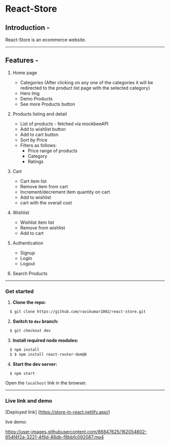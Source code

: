 # React-Store

## Introduction -

React-Store is an ecommerce website.

---
 ## Features -

1. Home page

   - Categories (After clicking on any one of the categories it will be redirected to the product list page with the selected category)
   - Hero Img
   - Demo Products
   - See more Products button

2. Products listing and detail

   - List of products - fetched via mockbeeAPI
   - Add to wishlist button
   - Add to cart button
   - Sort by Price
   - Filters as follows:
     - Price range of products
     - Category
     - Ratings

3. Cart

   - Cart item list
   - Remove item from cart
   - Increment/decrement item quantity on cart
   - Add to wishlist
   - cart with the overall cost

4. Wishlist

   - Wishlist item list
   - Remove from wishlist
   - Add to cart

5. Authentication
   - Signup  
   - Login
   - Logout

6. Search Products

---

### Get started

1. **Clone the repo:**

```bash
  $ git clone https://github.com/ravikumar1002/react-store.git
```

2. **Switch to `dev` branch:**

```bash
  $ git checkout dev
```

3. **Install required node modules:**

```bash
  $ npm install
  $ $ npm install react-router-dom@6
```

4. **Start the dev server:**

```bash
  $ npm start
```

Open the `localhost` link in the browser.

---

### Live link and demo

[Deployed link] (https://store-in-react.netlify.app/)

live demo:


https://user-images.githubusercontent.com/86847625/162054802-654f4f2a-3221-4f9d-88db-f8bbfc092087.mp4

